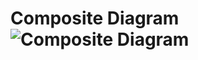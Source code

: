 # Composite Diagram![Composite Diagram](https://user-images.githubusercontent.com/82274701/115023877-f7a96680-9edc-11eb-9808-78d5caaee120.png)

